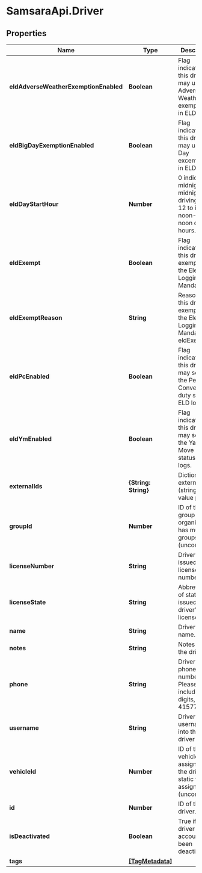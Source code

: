 # SamsaraApi.Driver

## Properties
Name | Type | Description | Notes
------------ | ------------- | ------------- | -------------
**eldAdverseWeatherExemptionEnabled** | **Boolean** | Flag indicating this driver may use Adverse Weather exemptions in ELD logs. | [optional] 
**eldBigDayExemptionEnabled** | **Boolean** | Flag indicating this driver may use Big Day excemptions in ELD logs. | [optional] 
**eldDayStartHour** | **Number** | 0 indicating midnight-to-midnight ELD driving hours, 12 to indicate noon-to-noon driving hours. | [optional] 
**eldExempt** | **Boolean** | Flag indicating this driver is exempt from the Electronic Logging Mandate. | [optional] 
**eldExemptReason** | **String** | Reason that this driver is exempt from the Electronic Logging Mandate (see eldExempt). | [optional] 
**eldPcEnabled** | **Boolean** | Flag indicating this driver may select the Personal Conveyance duty status in ELD logs. | [optional] [default to false]
**eldYmEnabled** | **Boolean** | Flag indicating this driver may select the Yard Move duty status in ELD logs. | [optional] [default to false]
**externalIds** | **{String: String}** | Dictionary of external IDs (string key-value pairs) | [optional] 
**groupId** | **Number** | ID of the group if the organization has multiple groups (uncommon). | [optional] 
**licenseNumber** | **String** | Driver&#39;s state issued license number. | [optional] 
**licenseState** | **String** | Abbreviation of state that issued driver&#39;s license. | [optional] 
**name** | **String** | Driver&#39;s name. | 
**notes** | **String** | Notes about the driver. | [optional] 
**phone** | **String** | Driver&#39;s phone number. Please include only digits, ex. 4157771234 | [optional] 
**username** | **String** | Driver&#39;s login username into the driver app. | [optional] 
**vehicleId** | **Number** | ID of the vehicle assigned to the driver for static vehicle assignments. (uncommon). | [optional] 
**id** | **Number** | ID of the driver. | 
**isDeactivated** | **Boolean** | True if the driver account has been deactivated. | [optional] 
**tags** | [**[TagMetadata]**](TagMetadata.md) |  | [optional] 


